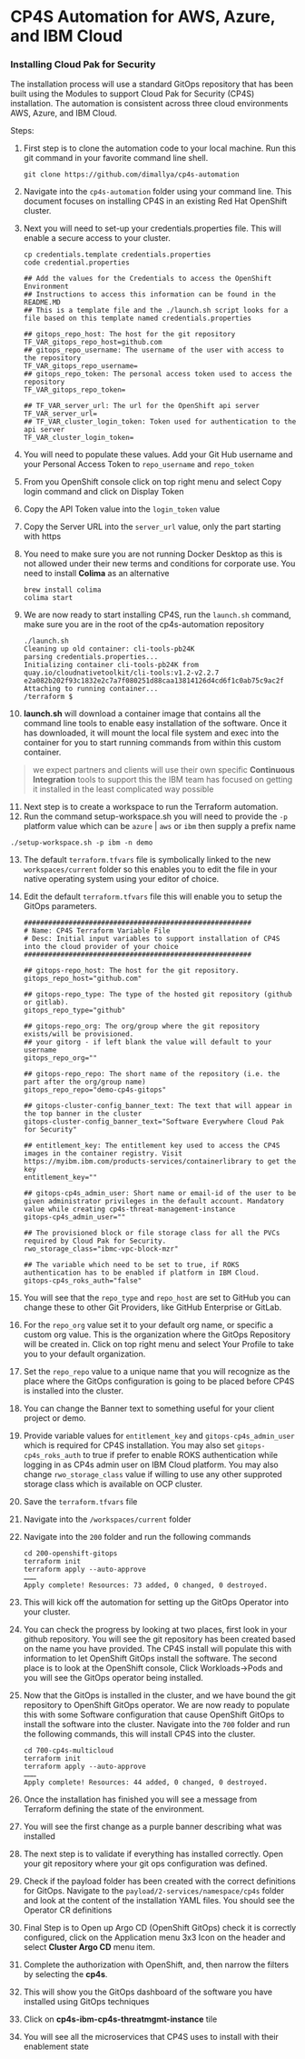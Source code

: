 # CP4S Automation for AWS, Azure, and IBM Cloud

### Installing Cloud Pak for Security

The installation process will use a standard GitOps repository that has been built using the Modules to support Cloud Pak for Security (CP4S) installation. The automation is consistent across three cloud environments AWS, Azure, and IBM Cloud.

Steps:

1. First step is to clone the automation code to your local machine. Run this git command in your favorite command line shell.

     ```
     git clone https://github.com/dimallya/cp4s-automation
     ```
2. Navigate into the `cp4s-automation` folder using your command line. This document focuses on installing CP4S in an existing Red Hat OpenShift cluster.
3. Next you will need to set-up your credentials.properties file. This will enable a secure access to your cluster.

    ```
    cp credentials.template credentials.properties
    code credential.properties
    ```

    ```
    ## Add the values for the Credentials to access the OpenShift Environment
    ## Instructions to access this information can be found in the README.MD
    ## This is a template file and the ./launch.sh script looks for a file based on this template named credentials.properties
    
    ## gitops_repo_host: The host for the git repository
    TF_VAR_gitops_repo_host=github.com
    ## gitops_repo_username: The username of the user with access to the repository
    TF_VAR_gitops_repo_username=
    ## gitops_repo_token: The personal access token used to access the repository
    TF_VAR_gitops_repo_token=
    
    ## TF_VAR_server_url: The url for the OpenShift api server
    TF_VAR_server_url=
    ## TF_VAR_cluster_login_token: Token used for authentication to the api server
    TF_VAR_cluster_login_token=

    ```

4. You will need to populate these values. Add your Git Hub username and your Personal Access Token to `repo_username` and `repo_token`
5. From you OpenShift console click on top right menu and select Copy login command and click on Display Token
6. Copy the API Token value into the `login_token` value
7. Copy the Server URL into the `server_url` value, only the part starting with https
8. You need to make sure you are not running Docker Desktop as this is not allowed under their new terms and conditions for corporate use. You need to install **Colima** as an alternative

    ```
    brew install colima
    colima start
    ```

9. We are now ready to start installing CP4S, run the `launch.sh` command, make sure you are in the root of the cp4s-automation repository

   ```
   ./launch.sh
   Cleaning up old container: cli-tools-pb24K
   parsing credentials.properties...
   Initializing container cli-tools-pb24K from quay.io/cloudnativetoolkit/cli-tools:v1.2-v2.2.7
   e2a082b202f93c1832e2c7a7f080251d88caa13814126d4cd6f1c0ab75c9ac2f
   Attaching to running container...
   /terraform $
   ```

10. **launch.sh** will download a container image that contains all the command line tools to enable easy installation of the software. Once it has downloaded, it will mount the local file system and exec into the container for you to start running commands from within this custom container.

> we expect partners and clients will use their own specific **Continuous Integration** tools to support this the IBM team has focused on getting it installed in the least complicated way possible

11. Next step is to create a workspace to run the Terraform automation.
12. Run the command setup-workspace.sh you will need to provide the `-p` platform value which can be `azure` | `aws` or `ibm` then supply a prefix name

```
./setup-workspace.sh -p ibm -n demo
``` 

13. The default `terraform.tfvars` file is symbolically linked to the new `workspaces/current` folder so this enables you to edit the file in your native operating system using your editor of choice.
14. Edit the default `terraform.tfvars` file this will enable you to setup the GitOps parameters.

      ```
    ########################################################
	# Name: CP4S Terraform Variable File
	# Desc: Initial input variables to support installation of CP4S into the cloud provider of your choice
	########################################################

	## gitops-repo_host: The host for the git repository.
	gitops_repo_host="github.com"

	## gitops-repo_type: The type of the hosted git repository (github or gitlab).
	gitops_repo_type="github"

	## gitops-repo_org: The org/group where the git repository exists/will be provisioned.
	## your gitorg - if left blank the value will default to your username
	gitops_repo_org=""

	## gitops-repo_repo: The short name of the repository (i.e. the part after the org/group name)
	gitops_repo_repo="demo-cp4s-gitops"

	## gitops-cluster-config_banner_text: The text that will appear in the top banner in the cluster
	gitops-cluster-config_banner_text="Software Everywhere Cloud Pak for Security"

	## entitlement_key: The entitlement key used to access the CP4S images in the container registry. Visit https://myibm.ibm.com/products-services/containerlibrary to get the key
	entitlement_key=""

	## gitops-cp4s_admin_user: Short name or email-id of the user to be given administrator privileges in the default account. Mandatory value while creating cp4s-threat-management-instance
	gitops-cp4s_admin_user=""

	## The provisioned block or file storage class for all the PVCs required by Cloud Pak for Security.
	rwo_storage_class="ibmc-vpc-block-mzr"

	## The variable which need to be set to true, if ROKS authentication has to be enabled if platform in IBM Cloud.
	gitops-cp4s_roks_auth="false"
      ```

15. You will see that the `repo_type` and `repo_host` are set to GitHub you can change these to other Git Providers, like GitHub Enterprise or GitLab.
16. For the `repo_org` value set it to your default org name, or specific a custom org value. This is the organization where the GitOps Repository will be created in. Click on top right menu and select Your Profile to take you to your default organization.
17. Set the `repo_repo` value to a unique name that you will recognize as the place where the GitOps configuration is going to be placed before CP4S is installed into the cluster.
18. You can change the Banner text to something useful for your client project or demo.
19. Provide variable values for `entitlement_key` and `gitops-cp4s_admin_user` which is required for CP4S installation. You may also set `gitops-cp4s_roks_auth` to true if prefer to enable ROKS authentication while logging in as CP4s admin user on IBM Cloud platform. You may also change `rwo_storage_class` value if willing to use any other supproted storage class which is available on OCP cluster.
20. Save the `terraform.tfvars` file
21. Navigate into the `/workspaces/current` folder
22. Navigate into the `200` folder and run the following commands

      ```
      cd 200-openshift-gitops
      terraform init
      terraform apply --auto-approve
      ………
      Apply complete! Resources: 73 added, 0 changed, 0 destroyed.

      ```

23. This will kick off the automation for setting up the GitOps Operator into your cluster.

24. You can check the progress by looking at two places, first look in your github repository. You will see the git repository has been created based on the name you have provided. The CP4S install will populate this with information to let OpenShift GitOps install the software. The second place is to look at the OpenShift console, Click Workloads->Pods and you will see the GitOps operator being installed.

25. Now that the GitOps is installed in the cluster, and we have bound the git repository to OpenShift GitOps operator. We are now ready to populate this with some Software configuration that cause OpenShift GitOps to install the software into the cluster. Navigate into the `700` folder and run the following commands, this will install CP4S into the cluster.

     ```
     cd 700-cp4s-multicloud
     terraform init
     terraform apply --auto-approve
     ………
     Apply complete! Resources: 44 added, 0 changed, 0 destroyed.
     ```

26. Once the installation has finished you will see a message from Terraform defining the state of the environment.

27. You will see the first change as a purple banner describing what was installed 

28. The next step is to validate if everything has installed correctly. Open your git repository where your git ops configuration was defined.

29. Check if the payload folder has been created with the correct definitions for GitOps. Navigate to the `payload/2-services/namespace/cp4s` folder and look at the content of the installation YAML files. You should see the Operator CR definitions
29. Final Step is to Open up Argo CD (OpenShift GitOps) check it is correctly configured, click on the Application menu 3x3 Icon on the header and select **Cluster Argo CD** menu item.

30. Complete the authorization with OpenShift, and, then narrow the filters by selecting the **cp4s**.

31. This will show you the GitOps dashboard of the software you have installed using GitOps techniques
32. Click on **cp4s-ibm-cp4s-threatmgmt-instance** tile
33. You will see all the microservices that CP4S uses to install with their enablement state
